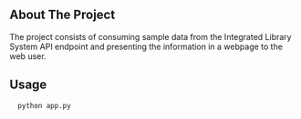 
<!-- ABOUT THE PROJECT -->
## About The Project

The project consists of consuming sample data from the Integrated Library System API endpoint and presenting the information in a webpage
to the web user.

<!-- USAGE DETAILS -->
## Usage
```sh
  python app.py
```
